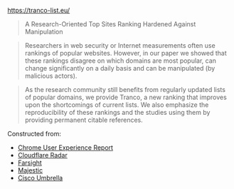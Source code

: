 https://tranco-list.eu/

> A Research-Oriented Top Sites Ranking Hardened Against Manipulation

> Researchers in web security or Internet measurements often use rankings of popular websites. However, in our paper we showed that these rankings disagree on which domains are most popular, can change significantly on a daily basis and can be manipulated (by malicious actors).

> As the research community still benefits from regularly updated lists of popular domains, we provide Tranco, a new ranking that improves upon the shortcomings of current lists. We also emphasize the reproducibility of these rankings and the studies using them by providing permanent citable references.

Constructed from:
- [Chrome  User Experience Report](https://developer.chrome.com/docs/crux/)
- [Cloudflare Radar](https://radar.cloudflare.com/domains)
- [Farsight](https://www.domaintools.com/resources/blog/mirror-mirror-on-the-wall-whos-the-fairest-website-of-them-all)
- [Majestic](https://majestic.com/reports/majestic-million)
- [Cisco Umbrella](https://umbrella-static.s3-us-west-1.amazonaws.com/index.html)
